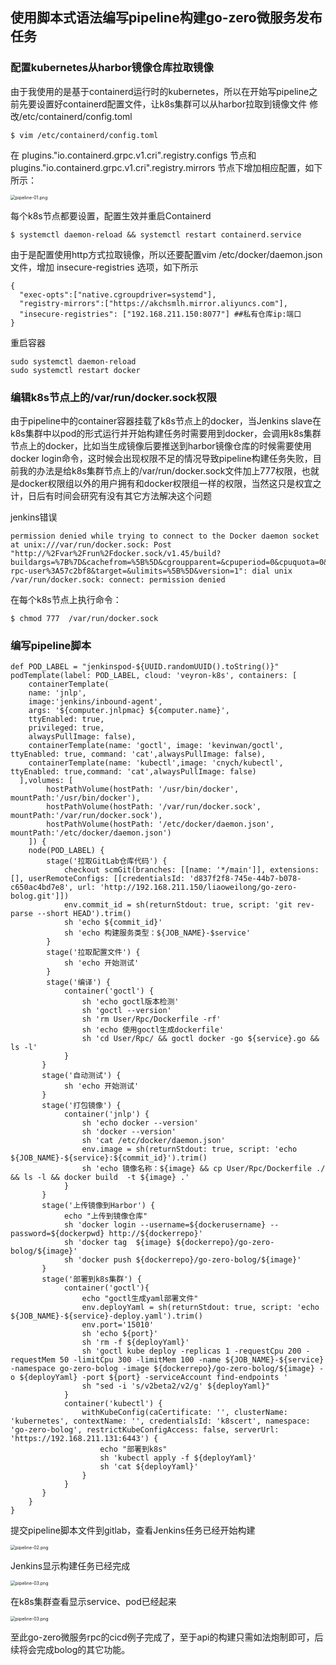 ## 	使用脚本式语法编写pipeline构建go-zero微服务发布任务

### 配置kubernetes从harbor镜像仓库拉取镜像

由于我使用的是基于containerd运行时的kubernetes，所以在开始写pipeline之前先要设置好containerd配置文件，让k8s集群可以从harbor拉取到镜像文件
修改/etc/containerd/config.toml
```shell
$ vim /etc/containerd/config.toml
```
在 plugins."io.containerd.grpc.v1.cri".registry.configs 节点和 plugins."io.containerd.grpc.v1.cri".registry.mirrors 节点下增加相应配置，如下所示：

<img src="./images/pipeline/pipeline-01.png" alt="pipeline-01.png" style="zoom:50%;" />

每个k8s节点都要设置，配置生效并重启Containerd

```shell
$ systemctl daemon-reload && systemctl restart containerd.service
```

由于是配置使用http方式拉取镜像，所以还要配置vim /etc/docker/daemon.json文件，增加 insecure-registries 选项，如下所示
```shell
{
  "exec-opts":["native.cgroupdriver=systemd"],
  "registry-mirrors":["https://akchsmlh.mirror.aliyuncs.com"],
  "insecure-registries": ["192.168.211.150:8077"] ##私有仓库ip:端口
}
```
重启容器

```shell
sudo systemctl daemon-reload  
sudo systemctl restart docker
```

###  编辑k8s节点上的/var/run/docker.sock权限

由于pipeline中的container容器挂载了k8s节点上的docker，当Jenkins slave在k8s集群中以pod的形式运行并开始构建任务时需要用到docker，会调用k8s集群节点上的docker，比如当生成镜像后要推送到harbor镜像仓库的时候需要使用docker login命令，这时候会出现权限不足的情况导致pipeline构建任务失败，目前我的办法是给k8s集群节点上的/var/run/docker.sock文件加上777权限，也就是docker权限组以外的用户拥有和docker权限组一样的权限，当然这只是权宜之计，日后有时间会研究有没有其它方法解决这个问题

jenkins错误
```shell
permission denied while trying to connect to the Docker daemon socket at unix:///var/run/docker.sock: Post "http://%2Fvar%2Frun%2Fdocker.sock/v1.45/build?buildargs=%7B%7D&cachefrom=%5B%5D&cgroupparent=&cpuperiod=0&cpuquota=0&cpusetcpus=&cpusetmems=&cpushares=0&dockerfile=Dockerfile&labels=%7B%7D&memory=0&memswap=0&networkmode=default&rm=1&shmsize=0&t=bolog-rpc-user%3A57c2bf8&target=&ulimits=%5B%5D&version=1": dial unix /var/run/docker.sock: connect: permission denied
```

在每个k8s节点上执行命令：

```shell
$ chmod 777  /var/run/docker.sock
```
### 编写pipeline脚本

```shell
def POD_LABEL = "jenkinspod-${UUID.randomUUID().toString()}"
podTemplate(label: POD_LABEL, cloud: 'veyron-k8s', containers: [
    containerTemplate(
    name: 'jnlp', 
    image:'jenkins/inbound-agent', 
    args: '${computer.jnlpmac} ${computer.name}',
    ttyEnabled: true,
    privileged: true,
    alwaysPullImage: false),
    containerTemplate(name: 'goctl', image: 'kevinwan/goctl', ttyEnabled: true, command: 'cat',alwaysPullImage: false),
    containerTemplate(name: 'kubectl',image: 'cnych/kubectl', ttyEnabled: true,command: 'cat',alwaysPullImage: false)
  ],volumes: [
        hostPathVolume(hostPath: '/usr/bin/docker', mountPath:'/usr/bin/docker'),
        hostPathVolume(hostPath: '/var/run/docker.sock', mountPath:'/var/run/docker.sock'),
        hostPathVolume(hostPath: '/etc/docker/daemon.json', mountPath:'/etc/docker/daemon.json')
    ]) {
    node(POD_LABEL) {
        stage('拉取GitLab仓库代码') {
            checkout scmGit(branches: [[name: '*/main']], extensions: [], userRemoteConfigs: [[credentialsId: 'd837f2f8-745e-44b7-b078-c650ac4bd7e8', url: 'http://192.168.211.150/liaoweilong/go-zero-bolog.git']])
            env.commit_id = sh(returnStdout: true, script: 'git rev-parse --short HEAD').trim()
            sh 'echo ${commit_id}'
            sh 'echo 构建服务类型：${JOB_NAME}-$service'
        }
        stage('拉取配置文件') {
            sh 'echo 开始测试'
        }
        stage('编译') {
            container('goctl') {
                sh 'echo goctl版本检测'
                sh 'goctl --version'
                sh 'rm User/Rpc/Dockerfile -rf'
                sh 'echo 使用goctl生成dockerfile'
                sh 'cd User/Rpc/ && goctl docker -go ${service}.go && ls -l'
            }
       }
       stage('自动测试') {
            sh 'echo 开始测试'
       }
       stage('打包镜像') {
            container('jnlp') {
                sh 'echo docker --version'
                sh 'docker --version'
                sh 'cat /etc/docker/daemon.json'
                env.image = sh(returnStdout: true, script: 'echo ${JOB_NAME}-${service}:${commit_id}').trim()
                sh 'echo 镜像名称：${image} && cp User/Rpc/Dockerfile ./  && ls -l && docker build  -t ${image} .'
            }    
       }
       stage('上传镜像到Harbor') {
            echo "上传到镜像仓库"
            sh 'docker login --username=${dockerusername} --password=${dockerpwd} http://${dockerrepo}'
            sh 'docker tag  ${image} ${dockerrepo}/go-zero-bolog/${image}'
            sh 'docker push ${dockerrepo}/go-zero-bolog/${image}'
       }
       stage('部署到k8s集群') {
            container('goctl'){
                echo "goctl生成yaml部署文件"
                env.deployYaml = sh(returnStdout: true, script: 'echo ${JOB_NAME}-${service}-deploy.yaml').trim()
                env.port='15010'
                sh 'echo ${port}'
                sh 'rm -f ${deployYaml}'
                sh 'goctl kube deploy -replicas 1 -requestCpu 200 -requestMem 50 -limitCpu 300 -limitMem 100 -name ${JOB_NAME}-${service} -namespace go-zero-bolog -image ${dockerrepo}/go-zero-bolog/${image} -o ${deployYaml} -port ${port} -serviceAccount find-endpoints '
                sh "sed -i 's/v2beta2/v2/g' ${deployYaml}"
            }
            container('kubectl') {
                withKubeConfig(caCertificate: '', clusterName: 'kubernetes', contextName: '', credentialsId: 'k8scert', namespace: 'go-zero-bolog', restrictKubeConfigAccess: false, serverUrl: 'https://192.168.211.131:6443') {
                    echo "部署到k8s"
                    sh 'kubectl apply -f ${deployYaml}'
                    sh 'cat ${deployYaml}'
                }
            }
       }
    }
}
```
提交pipeline脚本文件到gitlab，查看Jenkins任务已经开始构建

<img src="./images/pipeline/pipeline-02.png" alt="pipeline-02.png" style="zoom:50%;" />

Jenkins显示构建任务已经完成

<img src="./images/pipeline/pipeline-03.png" alt="pipeline-03.png" style="zoom:50%;" />

在k8s集群查看显示service、pod已经起来

<img src="./images/pipeline/pipeline-03.png" alt="pipeline-03.png" style="zoom:50%;" />

至此go-zero微服务rpc的cicd例子完成了，至于api的构建只需如法炮制即可，后续将会完成bolog的其它功能。